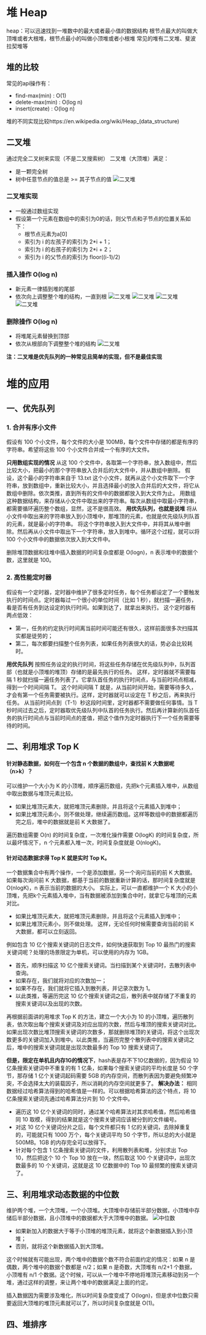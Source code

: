 # 堆 Heap
heap：可以迅速找到一堆数中的最大或者最小值的数据结构
根节点最大的叫做大顶堆或者大根堆，根节点最小的叫做小顶堆或者小根堆
常见的堆有二叉堆、斐波拉契堆等

## 堆的比较
常见的api操作有：
- find-max(min) :       O(1)
- delete-max(min) :     O(log n)
- insert(create) : O(log n)

堆的不同实现比较https://en.wikipedia.org/wiki/Heap_(data_structure)

## 二叉堆
通过完全二叉树来实现（不是二叉搜索树）
二叉堆（大顶堆）满足：
- 是一颗完全树
- 树中任意节点的值总是 >= 其子节点的值
![二叉堆](../images/heap01.png)

### 二叉堆实现
- 一般通过数组实现
- 假设第一个元素在数组中的索引为0的话，则父节点和子节点的位置关系如下：
    - 根节点元素为a[0]
    - 索引为 i 的左孩子的索引为 2*i + 1；
    - 索引为 i 的右孩子的索引为 2*i + 2；
    - 索引为 i 的父节点的索引为 floor((i-1)/2)

### 插入操作 O(log n)
- 新元素一律插到堆的尾部
- 依次向上调整整个堆的结构，一直到根
![二叉堆](../images/heap02.png)
![二叉堆](../images/heap03.png)
![二叉堆](../images/heap04.png)
![二叉堆](../images/heap05.png)

### 删除操作  O(log n)
- 将堆尾元素替换到顶部
- 依次从根部向下调整整个堆的结构
![二叉堆](../images/heap06.png)

**注：二叉堆是优先队列的一种常见且简单的实现，但不是最佳实现**

# 堆的应用
## 一、优先队列
### 1. 合并有序小文件

假设有 100 个小文件，每个文件的大小是 100MB，每个文件中存储的都是有序的字符串。希望将这些 100 个小文件合并成一个有序的大文件。

**只用数组实现的情况**
从这 100 个文件中，各取第一个字符串，放入数组中，然后比较大小，把最小的那个字符串放入合并后的大文件中，并从数组中删除。
假设，这个最小的字符串来自于 13.txt 这个小文件，就再从这个小文件取下一个字符串，放到数组中，重新比较大小，并且选择最小的放入合并后的大文件，将它从数组中删除。依次类推，直到所有的文件中的数据都放入到大文件为止。
用数组这种数据结构，来存储从小文件中取出来的字符串。每次从数组中取最小字符串，都需要循环遍历整个数组，显然，这不是很高效。
**用优先队列，也就是说堆**
将从小文件中取出来的字符串放入到小顶堆中，那堆顶的元素，也就是优先级队列队首的元素，就是最小的字符串。
将这个字符串放入到大文件中，并将其从堆中删除。然后再从小文件中取出下一个字符串，放入到堆中。循环这个过程，就可以将 100 个小文件中的数据依次放入到大文件中。

删除堆顶数据和往堆中插入数据的时间复杂度都是 O(logn)，n 表示堆中的数据个数，这里就是 100。

### 2. 高性能定时器

假设有一个定时器，定时器中维护了很多定时任务，每个任务都设定了一个要触发执行的时间点。定时器每过一个很小的单位时间（比如 1 秒），就扫描一遍任务，看是否有任务到达设定的执行时间。如果到达了，就拿出来执行。
这个定时器有两点低效：
- 第一，任务的约定执行时间离当前时间可能还有很久，这样前面很多次扫描其实都是徒劳的；
- 第二，每次都要扫描整个任务列表，如果任务列表很大的话，势必会比较耗时。

**用优先队列**
按照任务设定的执行时间，将这些任务存储在优先级队列中，队列首部（也就是小顶堆的堆顶）存储的是最先执行的任务。
这样，定时器就不需要每隔 1 秒就扫描一遍任务列表了。它拿队首任务的执行时间点，与当前时间点相减，得到一个时间间隔 T。
这个时间间隔 T 就是，从当前时间开始，需要等待多久，才会有第一个任务需要被执行。这样，定时器就可以设定在 T 秒之后，再来执行任务。
从当前时间点到（T-1）秒这段时间里，定时器都不需要做任何事情。当 T 秒时间过去之后，定时器取优先级队列中队首的任务执行。然后再计算新的队首任务的执行时间点与当前时间点的差值，把这个值作为定时器执行下一个任务需要等待的时间。

## 二、利用堆求 Top K
#### 针对静态数据，如何在一个包含 n 个数据的数组中，查找前 K 大数据呢（n>k）？
可以维护一个大小为 K 的小顶堆，顺序遍历数组，先把k个元素插入堆中，从数组中取出数据与堆顶元素比较。
- 如果比堆顶元素大，就把堆顶元素删除，并且将这个元素插入到堆中；
- 如果比堆顶元素小，则不做处理，继续遍历数组。这样等数组中的数据都遍历完之后，堆中的数据就是前 K 大数据了。

遍历数组需要 O(n) 的时间复杂度，一次堆化操作需要 O(logK) 的时间复杂度，所以最坏情况下，n 个元素都入堆一次，时间复杂度就是 O(nlogK)。

#### 针对动态数据求得 Top K 就是实时 Top K。
一个数据集合中有两个操作，一个是添加数据，另一个询问当前的前 K 大数据。如果每次询问前 K 大数据，都基于当前的数据重新计算的话，那时间复杂度就是 O(nlogK)，n 表示当前的数据的大小。
实际上，可以一直都维护一个 K 大小的小顶堆，先把k个元素插入堆中，当有数据被添加到集合中时，就拿它与堆顶的元素对比。
- 如果比堆顶元素大，就把堆顶元素删除，并且将这个元素插入到堆中；
- 如果比堆顶元素小，则不做处理。
这样，无论任何时候需要查询当前的前 K 大数据，都可以立刻返回。

例如包含 10 亿个搜索关键词的日志文件，如何快速获取到 Top 10 最热门的搜索关键词呢？处理的场景限定为单机，可以使用的内存为 1GB。
- 首先，顺序扫描这 10 亿个搜索关键词。当扫描到某个关键词时，去散列表中查询。
- 如果存在，我们就将对应的次数加一；
- 如果不存在，我们就将它插入到散列表，并记录次数为 1。
- 以此类推，等遍历完这 10 亿个搜索关键词之后，散列表中就存储了不重复的搜索关键词以及出现的次数。

再根据前面讲的用堆求 Top K 的方法，建立一个大小为 10 的小顶堆，遍历散列表，依次取出每个搜索关键词及对应出现的次数，然后与堆顶的搜索关键词对比。如果出现次数比堆顶搜索关键词的次数多，那就删除堆顶的关键词，将这个出现次数更多的关键词加入到堆中。以此类推，当遍历完整个散列表中的搜索关键词之后，堆中的搜索关键词就是出现次数最多的 Top 10 搜索关键词了。

**但是，限定在单机且内存1G的情况下**，hash表是存不下10亿数据的，因为假设 10 亿条搜索关键词中不重复的有 1 亿条，如果每个搜索关键词的平均长度是 50 个字节，那存储 1 亿个关键词起码需要 5GB 的内存空间，而散列表因为要避免频繁冲突，不会选择太大的装载因子，所以消耗的内存空间就更多了。
**解决办法：**
相同数据经过哈希算法得到的哈希值是一样的。可以根据哈希算法的这个特点，将 10 亿条搜索关键词先通过哈希算法分片到 10 个文件中。
- 遍历这 10 亿个关键词的同时，通过某个哈希算法对其求哈希值，然后哈希值同 10 取模，得到的结果就是这个搜索关键词应该被分到的文件编号。
- 对这 10 亿个关键词分片之后，每个文件都只有 1 亿的关键词，去除掉重复的，可能就只有 1000 万个，每个关键词平均 50 个字节，所以总的大小就是 500MB。1GB 的内存完全可以放得下。
- 针对每个包含 1 亿条搜索关键词的文件，利用散列表和堆，分别求出 Top 10，然后把这个 10 个 Top 10 放在一块，然后取这 100 个关键词中，出现次数最多的 10 个关键词，这就是这 10 亿数据中的 Top 10 最频繁的搜索关键词了。



## 三、利用堆求动态数据的中位数
维护两个堆，一个大顶堆，一个小顶堆。大顶堆中存储前半部分数据，小顶堆中存储后半部分数据，且小顶堆中的数据都大于大顶堆中的数据。
![中位数](../images/heap07.jpg)
- 如果新加入的数据大于等于小顶堆的堆顶元素，就将这个新数据插入到小顶堆；
- 否则，就将这个新数据插入到大顶堆。

这个时候就有可能出现，两个堆中的数据个数不符合前面约定的情况：如果 n 是偶数，两个堆中的数据个数都是 n/2​；如果 n 是奇数，大顶堆有 n/2​+1 个数据，小顶堆有 n/1 个数据。这个时候，可以从一个堆中不停地将堆顶元素移动到另一个堆，通过这样的调整，来让两个堆中的数据满足上面的约定。

插入数据因为需要涉及堆化，所以时间复杂度变成了 O(logn)，但是求中位数只需要返回大顶堆的堆顶元素就可以了，所以时间复杂度就是 O(1)。

## 四、堆排序



